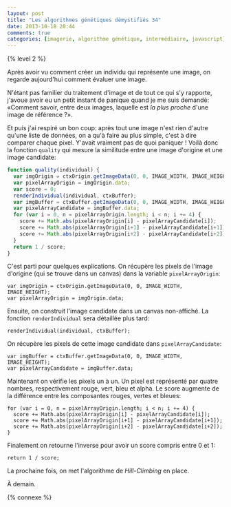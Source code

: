 ```yaml
---
layout: post
title: "Les algorithmes génétiques démystifiés 34"
date: 2013-10-18 20:44
comments: true
categories: [imagerie, algorithme génétique, intermédiaire, javascript]
---
```


{% level 2 %}

Après avoir vu comment créer un individu qui représente une image,
on regarde aujourd'hui comment évaluer une image.

<!-- more -->

N'étant pas familier du traitement d'image et de tout ce qui s'y rapporte,
j'avoue avoir eu un petit instant de panique quand je me suis demandé:
«Comment savoir, entre deux images, laquelle est *la plus proche* d'une image
de référence ?».

Et puis j'ai respiré un bon coup: après tout une image n'est rien d'autre
qu'une liste de données, on a qu'à faire au plus simple, c'est à dire
comparer chaque pixel. Y'avait vraiment pas de quoi paniquer ! Voilà donc
la fonction `quality` qui mesure la similitude entre une image d'origine
et une image candidate:

``` javascript
function quality(individual) {
  var imgOrigin = ctxOrigin.getImageData(0, 0, IMAGE_WIDTH, IMAGE_HEIGHT);
  var pixelArrayOrigin = imgOrigin.data;
  var score = 0;
  renderIndividual(individual, ctxBuffer);
  var imgBuffer = ctxBuffer.getImageData(0, 0, IMAGE_WIDTH, IMAGE_HEIGHT);
  var pixelArrayCandidate = imgBuffer.data;
  for (var i = 0, n = pixelArrayOrigin.length; i < n; i += 4) {
    score += Math.abs(pixelArrayOrigin[i] - pixelArrayCandidate[i]);
    score += Math.abs(pixelArrayOrigin[i+1] - pixelArrayCandidate[i+1]);
    score += Math.abs(pixelArrayOrigin[i+2] - pixelArrayCandidate[i+2]);
  }
  return 1 / score;
}
```

C'est parti pour quelques explications. On récupère les pixels de
l'image d'origine (qui se trouve dans un canvas) dans la variable
`pixelArrayOrigin`:

    var imgOrigin = ctxOrigin.getImageData(0, 0, IMAGE_WIDTH, IMAGE_HEIGHT);
    var pixelArrayOrigin = imgOrigin.data;

Ensuite, on construit l'image candidate dans un canvas non-affiché. La
fonction `renderIndividual` sera détaillée plus tard:

    renderIndividual(individual, ctxBuffer);

On récupère les pixels de cette image candidate dans `pixelArrayCandidate`:

    var imgBuffer = ctxBuffer.getImageData(0, 0, IMAGE_WIDTH, IMAGE_HEIGHT);
    var pixelArrayCandidate = imgBuffer.data;

Maintenant on vérifie les pixels un à un. Un pixel est représenté par quatre
nombres, respectivement rouge, vert, bleu et alpha. Le score augmente de la
différence entre les composantes rouges, vertes et bleues:

    for (var i = 0, n = pixelArrayOrigin.length; i < n; i += 4) {
      score += Math.abs(pixelArrayOrigin[i] - pixelArrayCandidate[i]);
      score += Math.abs(pixelArrayOrigin[i+1] - pixelArrayCandidate[i+1]);
      score += Math.abs(pixelArrayOrigin[i+2] - pixelArrayCandidate[i+2]);
    }

Finalement on retourne l'inverse pour avoir un score compris entre
0 et 1:

    return 1 / score;

La prochaine fois, on met l'algorithme de *Hill-Climbing* en place.

À demain.

{% connexe %}

